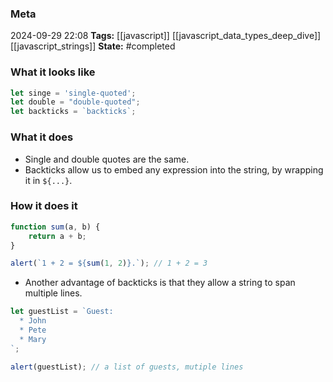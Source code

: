 ### Meta
2024-09-29 22:08
**Tags:** [[javascript]] [[javascript_data_types_deep_dive]] [[javascript_strings]]
**State:** #completed 

### What it looks like
```JavaScript title:app.js
let singe = 'single-quoted';
let double = "double-quoted";
let backticks = `backticks`;
```

### What it does
- Single and double quotes are the same.
- Backticks allow us to embed any expression into the string, by wrapping it in `${...}`.


### How it does it

```JavaScript title:app.js
function sum(a, b) {
	return a + b;
}

alert(`1 + 2 = ${sum(1, 2)}.`); // 1 + 2 = 3
```

- Another advantage of backticks is that they allow a string to span multiple lines.

```JavaScript title:app.js
let guestList = `Guest:
  * John
  * Pete
  * Mary
`;

alert(guestList); // a list of guests, mutiple lines
```